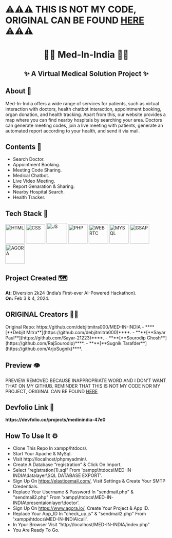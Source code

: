 # ⚠️⚠️⚠️ THIS IS NOT MY CODE, ORIGINAL CAN BE FOUND [HERE](https://github.com/debjitmitra000/MED-IN-INDIA) ⚠️⚠️⚠️

<h1 align="center">🧑‍⚕️ Med-In-India 🧑‍⚕️</h1>
<h2 align="center">✨ A Virtual Medical Solution Project ✨</h2>

<!-- --------------------------------------------------------------------------------------------------------------------------------------------------------- -->

<h2>About 🤗</h2>

Med-In-India offers a wide range of services for patients, such as virtual interaction with doctors, health chatbot interaction, appointment booking, organ donation, and health tracking. Apart from this, our website provides a map where you can find nearby hospitals by searching your area. Doctors can generate meeting codes, join a live meeting with patients, generate an automated report according to your health, and send it via mail.
<!-- --------------------------------------------------------------------------------------------------------------------------------------------------------- -->

<h2>Contents 🧾</h2>

- Search Doctor.
- Appointment Booking.
- Meeting Code Sharing.
- Medical Chatbot.
- Live Video Meeting.
- Report Genaration & Sharing.
- Nearby Hospital Search.
- Health Tracker.
<!-- --------------------------------------------------------------------------------------------------------------------------------------------------------- -->

<h2>Tech Stack 🚀</h2>

<p>
  <img src="https://dmicon.netlify.app/img/HTML.png" alt="HTML" width="60px" />
  <img src="https://dmicon.netlify.app/img/CSS.png" alt="CSS" width="60px" />
  <img src="https://dmicon.netlify.app/img/JS.png" alt="JS" width="64px" />
  <img src="https://dmicon.netlify.app/img/PHP.png" alt="PHP" width="60px" />
  <img src="https://dmicon.netlify.app/img/WEBRTC.png" alt="WEBRTC" width="60px" />
  <img src="https://dmicon.netlify.app/img/MYSQL.png" alt="MYSQL" width="60px" />
  <img src="https://dmicon.netlify.app/img/GSAP.png" alt="GSAP" width="60px" />
  <img src="https://dmicon.netlify.app/img/AGORA.png" alt="AGORA" width="60px" />
</p>


<!-- --------------------------------------------------------------------------------------------------------------------------------------------------------- -->

<h2>Project Created 🗺️</h2>
<b>At:</b> Diversion 2k24 (India’s First-ever AI-Powered Hackathon).<br>
<b>On:</b> Feb 3 & 4, 2024.

<!-- --------------------------------------------------------------------------------------------------------------------------------------------------------- -->

<!-- --------------------------------------------------------------------------------------------------------------------------------------------------------- -->
<!-- --------------------------------------------------------------------------------------------------------------------------------------------------------- -->
<h2>ORIGINAL Creators 👨‍💻</h2>
Original Repo: https://github.com/debjitmitra000/MED-IN-INDIA
- ****[**Debjit Mitra**](https://github.com/debjitmitra000)****.
- ****[**Sayar Paul**](https://github.com/Sayar-21223)****.
- ****[**Sourodip Ghosh**](https://github.com/RajSourodip)****.
- ****[**Sugnik Tarafder**](https://github.com/ArjoSugnik)****.
  
<!-- --------------------------------------------------------------------------------------------------------------------------------------------------------- -->
<!-- --------------------------------------------------------------------------------------------------------------------------------------------------------- -->

<h2>Preview 👁️</h2>     

PREVIEW REMOVED BECAUSE INAPPROPRIATE WORD AND I DON'T WANT THAT ON MY GITHUB. REMINDER THAT THIS IS NOT MY CODE NOR MY PROJECT, ORIGINAL CAN BE FOUND [HERE](https://github.com/debjitmitra000/MED-IN-INDIA)

<!-- --------------------------------------------------------------------------------------------------------------------------------------------------------- -->
<h2>Devfolio Link 🔗</h2>
<!-- --------------------------------------------------------------------------------------------------------------------------------------------------------- -->
<b>https://devfolio.co/projects/medinindia-47e0</b>
<!-- --------------------------------------------------------------------------------------------------------------------------------------------------------- -->

<h2>How To Use It ⚙️</h2>

- Clone This Repo In xampp/htdocs/.
- Start Your Apache & MySql.
- Visit http://localhost/phpmyadmin/.
- Create A Database “registration” & Click On Import.
- Select “registration(1).sql” From 'xampp\htdocs\MED-IN-INDIA\datalayer\SQL DATABASE EXPORT'.
- Sign Up On https://elasticemail.com/, Visit Settings & Create Your SMTP Credentials.
- Replace Your Username & Password In "sendmail.php" & "sendmail2.php" From 'xampp\htdocs\MED-IN-INDIA\presentaionlayer\doctor'.
- Sign Up On https://www.agora.io/, Create Your Project & App ID.
- Replace Your App_ID In "check_up.js" & "sendmail2.php" From 'xampp\htdocs\MED-IN-INDIA\call'.
- In Ypur Browser Visit “http://localhost/MED-IN-INDIA/index.php”
- You Are Ready To Go.

<!-- --------------------------------------------------------------------------------------------------------------------------------------------------------- -->

